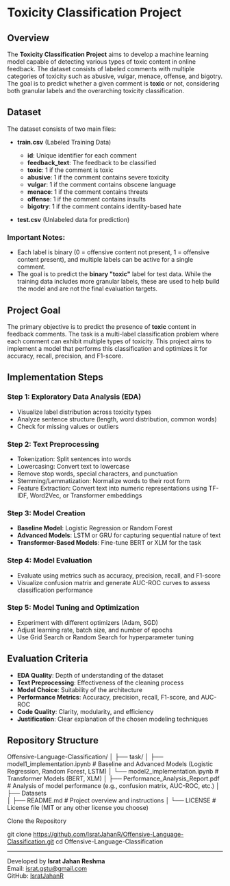 # Toxicity Classification Project

## Overview

The **Toxicity Classification Project** aims to develop a machine learning model capable of detecting various types of toxic content in online feedback. The dataset consists of labeled comments with multiple categories of toxicity such as abusive, vulgar, menace, offense, and bigotry. The goal is to predict whether a given comment is **toxic** or not, considering both granular labels and the overarching toxicity classification.

## Dataset

The dataset consists of two main files:

- **train.csv** (Labeled Training Data)
  - **id**: Unique identifier for each comment
  - **feedback_text**: The feedback to be classified
  - **toxic**: 1 if the comment is toxic
  - **abusive**: 1 if the comment contains severe toxicity
  - **vulgar**: 1 if the comment contains obscene language
  - **menace**: 1 if the comment contains threats
  - **offense**: 1 if the comment contains insults
  - **bigotry**: 1 if the comment contains identity-based hate

- **test.csv** (Unlabeled data for prediction)

### Important Notes:
- Each label is binary (0 = offensive content not present, 1 = offensive content present), and multiple labels can be active for a single comment.
- The goal is to predict the **binary "toxic"** label for test data. While the training data includes more granular labels, these are used to help build the model and are not the final evaluation targets.

## Project Goal

The primary objective is to predict the presence of **toxic** content in feedback comments. The task is a multi-label classification problem where each comment can exhibit multiple types of toxicity. This project aims to implement a model that performs this classification and optimizes it for accuracy, recall, precision, and F1-score.

## Implementation Steps

### Step 1: Exploratory Data Analysis (EDA)
- Visualize label distribution across toxicity types
- Analyze sentence structure (length, word distribution, common words)
- Check for missing values or outliers

### Step 2: Text Preprocessing
- Tokenization: Split sentences into words
- Lowercasing: Convert text to lowercase
- Remove stop words, special characters, and punctuation
- Stemming/Lemmatization: Normalize words to their root form
- Feature Extraction: Convert text into numeric representations using TF-IDF, Word2Vec, or Transformer embeddings

### Step 3: Model Creation
- **Baseline Model**: Logistic Regression or Random Forest
- **Advanced Models**: LSTM or GRU for capturing sequential nature of text
- **Transformer-Based Models**: Fine-tune BERT or XLM for the task

### Step 4: Model Evaluation
- Evaluate using metrics such as accuracy, precision, recall, and F1-score
- Visualize confusion matrix and generate AUC-ROC curves to assess classification performance

### Step 5: Model Tuning and Optimization
- Experiment with different optimizers (Adam, SGD)
- Adjust learning rate, batch size, and number of epochs
- Use Grid Search or Random Search for hyperparameter tuning

## Evaluation Criteria

- **EDA Quality**: Depth of understanding of the dataset
- **Text Preprocessing**: Effectiveness of the cleaning process
- **Model Choice**: Suitability of the architecture
- **Performance Metrics**: Accuracy, precision, recall, F1-score, and AUC-ROC
- **Code Quality**: Clarity, modularity, and efficiency
- **Justification**: Clear explanation of the chosen modeling techniques

## Repository Structure

Offensive-Language-Classification/
│
├── task/
│   ├── model1_implementation.ipynb          # Baseline and Advanced Models (Logistic Regression, Random Forest, LSTM)
│   └── model2_implementation.ipynb          # Transformer Models (BERT, XLM)
│
├── Performance_Analysis_Report.pdf          # Analysis of model performance (e.g., confusion matrix, AUC-ROC, etc.)
│
├── Datasets         
│
├── README.md                               # Project overview and instructions
│
└── LICENSE                                 # License file (MIT or any other license you choose)

Clone the Repository


git clone https://github.com/IsratJahanR/Offensive-Language-Classification.git
cd Offensive-Language-Classification

---



Developed by **Israt Jahan Reshma**  
Email: [israt.gstu@gmail.com](mailto:israt.gstu@gmail.com)  
GitHub: [IsratJahanR](https://github.com/IsratJahanR)
